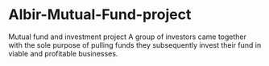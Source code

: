 # Albir-Mutual-Fund-project
Mutual fund and investment project
A group of investors came together with the sole purpose of pulling funds
they subsequently invest their fund in viable and profitable businesses.
